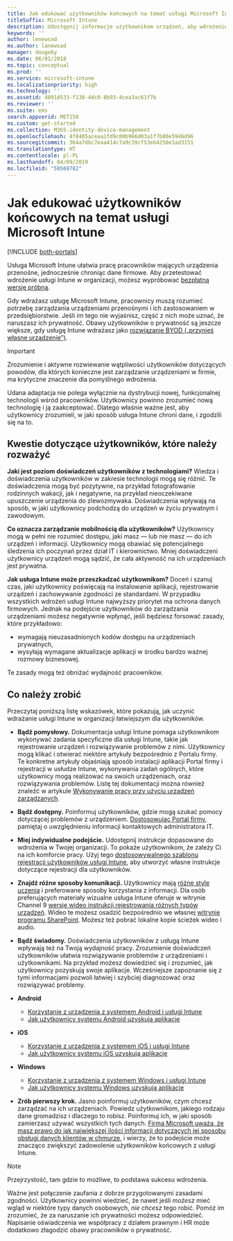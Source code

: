 ```yaml
---
title: Jak edukować użytkowników końcowych na temat usługi Microsoft Intune
titleSuffix: Microsoft Intune
description: Udostępnij informacje użytkownikom urządzeń, aby wdrożenie usługi Intune było pomyślne.
keywords: ''
author: lenewsad
ms.author: lanewsad
manager: dougeby
ms.date: 06/01/2018
ms.topic: conceptual
ms.prod: ''
ms.service: microsoft-intune
ms.localizationpriority: high
ms.technology: ''
ms.assetid: 48914533-f138-4dc0-8b93-4cea3ac61f7b
ms.reviewer: ''
ms.suite: ems
search.appverid: MET150
ms.custom: get-started
ms.collection: M365-identity-device-management
ms.openlocfilehash: 4f8405aceaa1fd9c00b966d03a1f7b80e5946d96
ms.sourcegitcommit: 364a7dbc7eaa414c7a9c39cf53eb4250e1ad3151
ms.translationtype: HT
ms.contentlocale: pl-PL
ms.lasthandoff: 04/09/2019
ms.locfileid: "59569782"
---
```

# <a name="how-to-educate-your-end-users-about-microsoft-intune"></a>Jak edukować użytkowników końcowych na temat usługi Microsoft Intune

[!INCLUDE [both-portals](./includes/note-for-both-portals.md)]

Usługa Microsoft Intune ułatwia pracę pracowników mających urządzenia przenośne, jednocześnie chroniąc dane firmowe. Aby przetestować wdrożenie usługi Intune w organizacji, możesz wypróbować [bezpłatną wersję próbną](app-sdk.md).

Gdy wdrażasz usługę Microsoft Intune, pracownicy muszą rozumieć potrzebę zarządzania urządzeniami przenośnymi i ich zastosowaniem w przedsiębiorstwie. Jeśli im tego nie wyjaśnisz, część z nich może uznać, że naruszasz ich prywatność. Obawy użytkowników o prywatność są jeszcze większe, gdy usługę Intune wdrażasz jako [rozwiązanie BYOD („przynieś własne urządzenie”)](/enterprise-mobility-security/solutions/byod-design-considerations-guide).

> [!Important]
> Zrozumienie i aktywne rozwiewanie wątpliwości użytkowników dotyczących powodów, dla których konieczne jest zarządzanie urządzeniami w firmie, ma krytyczne znaczenie dla pomyślnego wdrożenia.

Udana adaptacja nie polega wyłącznie na dystrybucji nowej, funkcjonalnej technologii wśród pracowników. Użytkownicy powinno zrozumieć nową technologię i ją zaakceptować. Dlatego właśnie ważne jest, aby użytkownicy zrozumieli, w jaki sposób usługa Intune chroni dane, i zgodzili się na to. 

## <a name="things-to-consider-about-your-users"></a>Kwestie dotyczące użytkowników, które należy rozważyć

__Jaki jest poziom doświadczeń użytkowników z technologiami?__ Wiedza i doświadczenia użytkowników w zakresie technologii mogą się różnić. Te doświadczenia mogą być pozytywne, na przykład fotografowanie rodzinnych wakacji, jak i negatywne, na przykład nieoczekiwane upuszczenie urządzenia do zlewozmywaka. Doświadczenia wpływają na sposób, w jaki użytkownicy podchodzą do urządzeń w życiu prywatnym i zawodowym.

__Co oznacza zarządzanie mobilnością dla użytkowników?__ Użytkownicy mogą w pełni nie rozumieć dostępu, jaki masz — lub nie masz — do ich urządzeń i informacji. Użytkownicy mogą obawiać się potencjalnego śledzenia ich poczynań przez dział IT i kierownictwo. Mniej doświadczeni użytkownicy urządzeń mogą sądzić, że cała aktywność na ich urządzeniach jest prywatna. 

__Jak usługa Intune może przeszkadzać użytkownikom?__  Doceń i szanuj czas, jaki użytkownicy poświęcają na instalowanie aplikacji, rejestrowanie urządzeń i zachowywanie zgodności ze standardami. W przypadku wszystkich wdrożeń usługi Intune najwyższy priorytet ma ochrona danych firmowych. Jednak na podejście użytkowników do zarządzania urządzeniami możesz negatywnie wpłynąć, jeśli będziesz forsować zasady, które przykładowo:  
* wymagają nieuzasadnionych kodów dostępu na urządzeniach prywatnych,
* wysyłają wymagane aktualizacje aplikacji w środku bardzo ważnej rozmowy biznesowej.  

Te zasady mogą też obniżać wydajność pracowników. 

## <a name="things-you-should-do"></a>Co należy zrobić

Przeczytaj poniższą listę wskazówek, które pokazują, jak uczynić wdrażanie usługi Intune w organizacji łatwiejszym dla użytkowników.

* __Bądź pomysłowy.__ Dokumentacja usługi Intune pomaga użytkownikom wykonywać zadania specyficzne dla usługi Intune, takie jak rejestrowanie urządzeń i rozwiązywanie problemów z nimi. Użytkownicy mogą klikać i otwierać niektóre artykuły bezpośrednio z Portalu firmy. Te konkretne artykuły objaśniają sposób instalacji aplikacji Portal firmy i rejestracji w usłudze Intune, wykonywania zadań ogólnych, które użytkownicy mogą realizować na swoich urządzeniach, oraz rozwiązywania problemów. Listę tej dokumentacji można również znaleźć w artykule [Wykonywanie pracy przy użyciu urządzeń zarządzanych](/intune-user-help/use-managed-devices-to-get-work-done).

* __Bądź dostępny.__ Poinformuj użytkowników, gdzie mogą szukać pomocy dotyczącej problemów z urządzeniem. [Dostosowując Portal firmy](company-portal-customize.md), pamiętaj o uwzględnieniu informacji kontaktowych administratora IT.

* __Miej indywidualne podejście.__ Udostępnij instrukcje dopasowane do wdrożenia w Twojej organizacji. To pokaże użytkownikom, że zależy Ci na ich komforcie pracy. Użyj tego [dostosowywalnego szablonu rejestracji użytkowników usługi Intune](https://gallery.technet.microsoft.com/office/Intune-End-User-Enrollment-3a0c9b0c), aby utworzyć własne instrukcje dotyczące rejestracji dla użytkowników.

* __Znajdź różne sposoby komunikacji.__ Użytkownicy mają [różne style uczenia](https://www.umassd.edu/dss/resources/facultystaff/howtoteachandaccommodate/howtoaccommodatedifferentlearningstyles/) i preferowane sposoby korzystania z informacji. Dla osób preferujących materiały wizualne usługa Intune oferuje w witrynie Channel 9 [wersje wideo instrukcji rejestrowania różnych typów urządzeń](https://channel9.msdn.com/Series/IntuneEnrollment). Wideo te możesz osadzić bezpośrednio we własnej [witrynie programu SharePoint](https://support.office.com/article/Embed-a-video-from-Office-365-Video-59e19984-c34e-4be8-889b-f6fa93910581). Możesz też pobrać lokalne kopie ścieżek wideo i audio.

* __Bądź świadomy.__ Doświadczenia użytkowników z usługą Intune wpływają też na Twoją wydajność pracy. Zrozumienie doświadczeń użytkowników ułatwia rozwiązywanie problemów z urządzeniami i użytkownikami. Na przykład możesz dowiedzieć się i zrozumieć, jak użytkownicy pozyskują swoje aplikacje. Wcześniejsze zapoznanie się z tymi informacjami pozwoli łatwiej i szybciej diagnozować oraz rozwiązywać problemy.

* **Android**
  * [Korzystanie z urządzenia z systemem Android i usługi Intune](/intune-user-help/using-your-android-device-with-intune)
  * [Jak użytkownicy systemu Android uzyskują aplikacje](end-user-apps-android.md)

* **iOS**
  * [Korzystanie z urządzenia z systemem iOS i usługi Intune](/intune-user-help/using-your-ios-device-with-intune)
  * [Jak użytkownicy systemu iOS uzyskują aplikacje](end-user-apps-ios.md)

* **Windows**
  * [Korzystanie z urządzenia z systemem Windows i usługi Intune](/intune-user-help/using-your-windows-device-with-intune)
  * [Jak użytkownicy systemu Windows uzyskują aplikacje](end-user-apps-windows.md)

* __Zrób pierwszy krok.__ Jasno poinformuj użytkowników, czym chcesz zarządzać na ich urządzeniach. Powiedz użytkownikom, jakiego rodzaju dane gromadzisz i dlaczego to robisz. Poinformuj ich, w jaki sposób zamierzasz używać wszystkich tych danych. [Firma Microsoft uważa, że masz prawo do jak największej ilości informacji dotyczących jej sposobu obsługi danych klientów w chmurze](https://www.microsoft.com/trustcenter/about/transparency), i wierzy, że to podejście może znacząco zwiększyć zadowolenie użytkowników końcowych z usługi Intune.

>[!Note]
> Przejrzystość, tam gdzie to możliwe, to podstawa sukcesu wdrożenia.

Ważne jest połączenie zaufania z dobrze przygotowanymi zasadami zgodności. Użytkownicy powinni wiedzieć, że nawet jeśli *możesz* mieć wgląd w niektóre typy danych osobowych, *nie chcesz* tego robić. Pomóż im zrozumieć, że za naruszanie ich prywatności możesz odpowiedzieć. Napisanie oświadczenia we współpracy z działem prawnym i HR może dodatkowo złagodzić obawy pracowników o prywatność.
